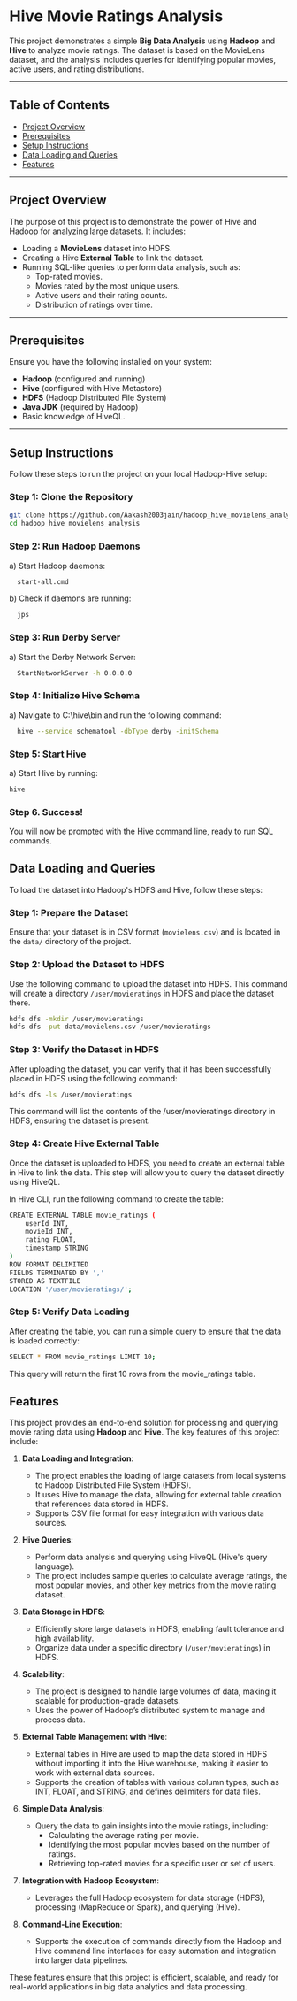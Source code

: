 # Hive Movie Ratings Analysis

This project demonstrates a simple **Big Data Analysis** using **Hadoop** and **Hive** to analyze movie ratings. The dataset is based on the MovieLens dataset, and the analysis includes queries for identifying popular movies, active users, and rating distributions.

---

## Table of Contents
- [Project Overview](#project-overview)
- [Prerequisites](#prerequisites)
- [Setup Instructions](#setup-instructions)
- [Data Loading and Queries](#data-loading-and-queries)
- [Features](#features)

---

## Project Overview

The purpose of this project is to demonstrate the power of Hive and Hadoop for analyzing large datasets. It includes:
- Loading a **MovieLens** dataset into HDFS.
- Creating a Hive **External Table** to link the dataset.
- Running SQL-like queries to perform data analysis, such as:
  - Top-rated movies.
  - Movies rated by the most unique users.
  - Active users and their rating counts.
  - Distribution of ratings over time.

---

## Prerequisites

Ensure you have the following installed on your system:
- **Hadoop** (configured and running)
- **Hive** (configured with Hive Metastore)
- **HDFS** (Hadoop Distributed File System)
- **Java JDK** (required by Hadoop)
- Basic knowledge of HiveQL.

---

## Setup Instructions

Follow these steps to run the project on your local Hadoop-Hive setup:

### Step 1: Clone the Repository
```bash
git clone https://github.com/Aakash2003jain/hadoop_hive_movielens_analysis.git
cd hadoop_hive_movielens_analysis
```

### Step 2: Run Hadoop Daemons
a) Start Hadoop daemons:
```bash  
  start-all.cmd
```
b) Check if daemons are running:
```bash
  jps
```

### Step 3: Run Derby Server
a) Start the Derby Network Server:
```bash
  StartNetworkServer -h 0.0.0.0
```
### Step 4: Initialize Hive Schema
a) Navigate to C:\hive\bin and run the following command:
```bash
  hive --service schematool -dbType derby -initSchema
```

### Step 5: Start Hive
a) Start Hive by running:
```bash
hive
```

### Step 6. Success!
You will now be prompted with the Hive command line, ready to run SQL commands.

## Data Loading and Queries

To load the dataset into Hadoop's HDFS and Hive, follow these steps:

### Step 1: Prepare the Dataset
Ensure that your dataset is in CSV format (`movielens.csv`) and is located in the `data/` directory of the project.

### Step 2: Upload the Dataset to HDFS
Use the following command to upload the dataset into HDFS. This command will create a directory `/user/movieratings` in HDFS and place the dataset there.

```bash
hdfs dfs -mkdir /user/movieratings
hdfs dfs -put data/movielens.csv /user/movieratings
```
### Step 3: Verify the Dataset in HDFS
After uploading the dataset, you can verify that it has been successfully placed in HDFS using the following command:

```bash
hdfs dfs -ls /user/movieratings
```
This command will list the contents of the /user/movieratings directory in HDFS, ensuring the dataset is present.


### Step 4: Create Hive External Table
Once the dataset is uploaded to HDFS, you need to create an external table in Hive to link the data. This step will allow you to query the dataset directly using HiveQL.

In Hive CLI, run the following command to create the table:
```bash
CREATE EXTERNAL TABLE movie_ratings (
    userId INT,
    movieId INT,
    rating FLOAT,
    timestamp STRING
)
ROW FORMAT DELIMITED
FIELDS TERMINATED BY ','
STORED AS TEXTFILE
LOCATION '/user/movieratings/';

```
### Step 5: Verify Data Loading
After creating the table, you can run a simple query to ensure that the data is loaded correctly:
```bash
SELECT * FROM movie_ratings LIMIT 10;
```
This query will return the first 10 rows from the movie_ratings table.

## Features

This project provides an end-to-end solution for processing and querying movie rating data using **Hadoop** and **Hive**. The key features of this project include:

1. **Data Loading and Integration**:
   - The project enables the loading of large datasets from local systems to Hadoop Distributed File System (HDFS).
   - It uses Hive to manage the data, allowing for external table creation that references data stored in HDFS.
   - Supports CSV file format for easy integration with various data sources.

2. **Hive Queries**:
   - Perform data analysis and querying using HiveQL (Hive's query language).
   - The project includes sample queries to calculate average ratings, the most popular movies, and other key metrics from the movie rating dataset.

3. **Data Storage in HDFS**:
   - Efficiently store large datasets in HDFS, enabling fault tolerance and high availability.
   - Organize data under a specific directory (`/user/movieratings`) in HDFS.

4. **Scalability**:
   - The project is designed to handle large volumes of data, making it scalable for production-grade datasets.
   - Uses the power of Hadoop’s distributed system to manage and process data.

5. **External Table Management with Hive**:
   - External tables in Hive are used to map the data stored in HDFS without importing it into the Hive warehouse, making it easier to work with external data sources.
   - Supports the creation of tables with various column types, such as INT, FLOAT, and STRING, and defines delimiters for data files.

6. **Simple Data Analysis**:
   - Query the data to gain insights into the movie ratings, including:
     - Calculating the average rating per movie.
     - Identifying the most popular movies based on the number of ratings.
     - Retrieving top-rated movies for a specific user or set of users.

7. **Integration with Hadoop Ecosystem**:
   - Leverages the full Hadoop ecosystem for data storage (HDFS), processing (MapReduce or Spark), and querying (Hive).

8. **Command-Line Execution**:
   - Supports the execution of commands directly from the Hadoop and Hive command line interfaces for easy automation and integration into larger data pipelines.

These features ensure that this project is efficient, scalable, and ready for real-world applications in big data analytics and data processing.

